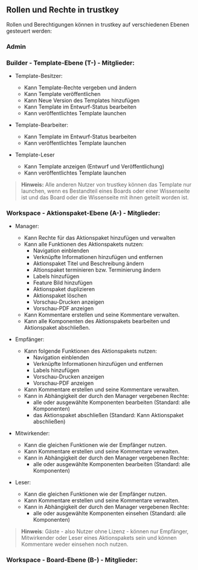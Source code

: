 
## Rollen und Rechte in trustkey

Rollen und Berechtigungen können in trustkey auf verschiedenen Ebenen gesteuert werden:

### Admin



### Builder - Template-Ebene (T-) - Mitglieder:

- Template-Besitzer:
  - Kann Template-Rechte vergeben und ändern
  - Kann Template veröffentlichen
  - Kann Neue Version des Templates hinzufügen
  - Kann Template im Entwurf-Status bearbeiten
  - Kann veröffentlichtes Template launchen

- Template-Bearbeiter:
  - Kann Template im Entwurf-Status bearbeiten
  - Kann veröffentlichtes Template launchen
 
- Template-Leser
  - Kann Template anzeigen (Entwurf und Veröffentlichung)
  - Kann veröffentlichtes Template launchen

> **Hinweis:**
> Alle anderen Nutzer von trustkey können das Template nur launchen, wenn es Bestandteil eines Boards oder einer Wissenseite ist und das Board oder die Wissenseite mit ihnen geteilt worden ist.

### Workspace - Aktionspaket-Ebene (A-) - Mitglieder:

- Manager:
  - Kann Rechte für das Aktionspaket hinzufügen und verwalten
  - Kann alle Funktionen des Aktionspakets nutzen:
    - Navigation einblenden
    - Verknüpfte Informationen hinzufügen und entfernen
    - Aktionspaket Titel und Beschreibung ändern
    - Altionspaket terminieren bzw. Terminierung ändern
    - Labels hinzufügen
    - Feature Bild hinzufügen
    - Aktionspaket duplizieren
    - Aktionspaket löschen
    - Vorschau-Drucken anzeigen
    - Vorschau-PDF anzeigen
  - Kann Kommentare erstellen und seine Kommentare verwalten.
  - Kann alle Komponenten des Aktionspakets bearbeiten und Aktionspaket abschließen.


- Empfänger:
  - Kann folgende Funktionen des Aktionspakets nutzen:
    - Navigation einblenden
    - Verknüpfte Informationen hinzufügen und entfernen
    - Labels hinzufügen
    - Vorschau-Drucken anzeigen
    - Vorschau-PDF anzeigen
  - Kann Kommentare erstellen und seine Kommentare verwalten.
  - Kann in Abhängigkeit der durch den Manager vergebenen Rechte:
    - alle oder ausgewählte Komponenten bearbeiten (Standard: alle Komponenten)
    - das Aktionspaket abschließen (Standard: Kann Aktionspaket abschließen)

- Mitwirkender:
  - Kann die gleichen Funktionen wie der Empfänger nutzen.
  - Kann Kommentare erstellen und seine Kommentare verwalten.
  - Kann in Abhängigkeit der durch den Manager vergebenen Rechte:
    - alle oder ausgewählte Komponenten bearbeiten (Standard: alle Komponenten)

- Leser:
  - Kann die gleichen Funktionen wie der Empfänger nutzen.
  - Kann Kommentare erstellen und seine Kommentare verwalten.
  - Kann in Abhängigkeit der durch den Manager vergebenen Rechte:
    - alle oder ausgewählte Komponenten einsehen (Standard: alle Komponenten)

> **Hinweis**:
> Gäste - also Nutzer ohne Lizenz - können nur Empfänger, Mitwirkender oder Leser eines Aktionspakets sein und können Kommentare weder einsehen noch nutzen.

### Workspace - Board-Ebene (B-) - Mitglieder:
